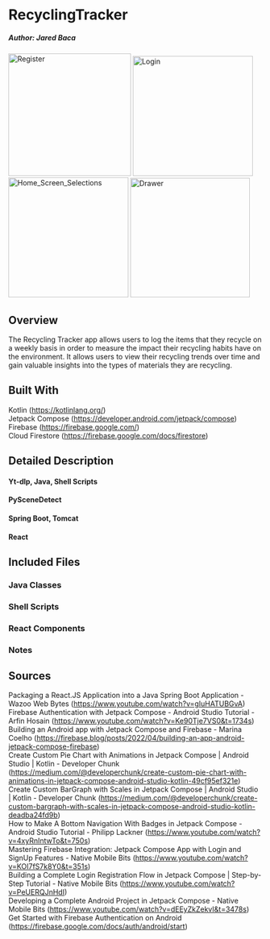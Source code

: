 # RecyclingTracker

##### Author: Jared Baca
<img width="243" alt="Register" src="https://github.com/jaredbaca/RecyclingTracker/assets/110132943/77749b24-9199-4f75-a105-bd9e00f0813b">
<img width="238" alt="Login" src="https://github.com/jaredbaca/RecyclingTracker/assets/110132943/085b5e13-d2bf-4561-9258-11651be05366">
<img width="238" alt="Home_Screen_Selections" src="https://github.com/jaredbaca/RecyclingTracker/assets/110132943/bb9fbc96-3df1-477c-9eb0-23ea2ba222fc">
<img width="237" alt="Drawer" src="https://github.com/jaredbaca/RecyclingTracker/assets/110132943/15813488-7628-4e2b-a3c3-3e4eabffc413">


## Overview
The Recycling Tracker app allows users to log the items that they recycle on a weekly basis in order to measure the impact their recycling habits have on the environment. It allows users to view their recycling trends over time and gain valuable insights into the types of materials they are recycling.

## Built With
Kotlin (https://kotlinlang.org/)
<br>Jetpack Compose (https://developer.android.com/jetpack/compose)
<br>Firebase (https://firebase.google.com/)
<br>Cloud Firestore (https://firebase.google.com/docs/firestore)

## Detailed Description
#### Yt-dlp, Java, Shell Scripts

#### PySceneDetect


#### Spring Boot, Tomcat


#### React


## Included Files
### Java Classes

### Shell Scripts

### React Components


### Notes


## Sources

Packaging a React.JS Application into a Java Spring Boot Application - Wazoo Web Bytes (https://www.youtube.com/watch?v=gIuHATUBGvA)
<br>Firebase Authentication with Jetpack Compose - Android Studio Tutorial - Arfin Hosain (https://www.youtube.com/watch?v=Ke90Tje7VS0&t=1734s)
<br>Building an Android app with Jetpack Compose and Firebase - Marina Coelho (https://firebase.blog/posts/2022/04/building-an-app-android-jetpack-compose-firebase)
<br>Create Custom Pie Chart with Animations in Jetpack Compose | Android Studio | Kotlin - Developer Chunk (https://medium.com/@developerchunk/create-custom-pie-chart-with-animations-in-jetpack-compose-android-studio-kotlin-49cf95ef321e)
<br>Create Custom BarGraph with Scales in Jetpack Compose | Android Studio | Kotlin - Developer Chunk (https://medium.com/@developerchunk/create-custom-bargraph-with-scales-in-jetpack-compose-android-studio-kotlin-deadba24fd9b)
<br>How to Make A Bottom Navigation With Badges in Jetpack Compose - Android Studio Tutorial - Philipp Lackner (https://www.youtube.com/watch?v=4xyRnIntwTo&t=750s)
<br>Mastering Firebase Integration: Jetpack Compose App with Login and SignUp Features - Native Mobile Bits (https://www.youtube.com/watch?v=KOI7fS7k8Y0&t=351s)
<br>Building a Complete Login Registration Flow in Jetpack Compose | Step-by-Step Tutorial - Native Mobile Bits (https://www.youtube.com/watch?v=PeUERQJnHdI)
<br>Developing a Complete Android Project in Jetpack Compose - Native Mobile Bits (https://www.youtube.com/watch?v=dEEyZkZekvI&t=3478s)
<br>Get Started with Firebase Authentication on Android (https://firebase.google.com/docs/auth/android/start)


